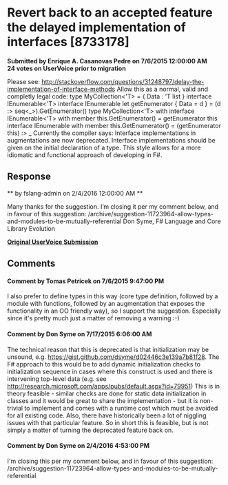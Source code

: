 # Revert back to an accepted feature the delayed implementation of interfaces [8733178] #

**Submitted by Enrique A. Casanovas Pedre on 7/6/2015 12:00:00 AM**  
**24 votes on UserVoice prior to migration**  

Please see:
http://stackoverflow.com/questions/31248797/delay-the-implementation-of-interface-methods
Allow this as a normal, valid and completly legal code:
type MyCollection<'T> =
{ Data : 'T list }
interface IEnumerable<'T>
interface IEnumerable
let getEnumerator { Data = d } =
(d :> seq<_>).GetEnumerator()
type MyCollection<'T> with
interface IEnumerable<'T> with
member this.GetEnumerator() = getEnumerator this
interface IEnumerable with
member this.GetEnumerator() = (getEnumerator this) :> _
Currently the compiler says:
Interface implementations in augmentations are now deprecated. Interface implementations should be given on the initial declaration of a type.
This style allows for a more idiomatic and functional approach of developing in F#.



## Response ##
** by fslang-admin on 2/4/2016 12:00:00 AM **

Many thanks for the suggestion. I’m closing it per my comment below, and in favour of this suggestion: /archive/suggestion-11723964-allow-types-and-modules-to-be-mutually-referential
Don Syme, F# Language and Core Library Evolution


**[Original UserVoice Submission](https://fslang.uservoice.com/forums/245727-f-language/suggestions/8733178)**


## Comments ##


#### Comment by Tomas Petricek on 7/6/2015 9:47:00 PM ####
I also prefer to define types in this way (core type definition, followed by a module with functions, followed by an augmentation that exposes the functionality in an OO friendly way), so I support the suggestion. Especially since it's pretty much just a matter of removing a warning :-)


#### Comment by Don Syme on 7/17/2015 6:06:00 AM ####
The technical reason that this is deprecated is that initialization may be unsound, e.g. https://gist.github.com/dsyme/d02446c3e139a7b81f28.
The F# approach to this would be to add dynamic initialization checks to initialization sequence in cases where this construct is used and there is intervening top-level data (e.g. see http://research.microsoft.com/apps/pubs/default.aspx?id=79951)
This is in theory feasible - similar checks are done for static data initialization in classes and it would be great to share the implementation - but it is non-trivial to implement and comes with a runtime cost which must be avoided for all existing code. Also, there have historically been a lot of niggling issues with that particular feature.
So in short this is feasible, but is not simply a matter of turning the deprecated feature back on.


#### Comment by Don Syme on 2/4/2016 4:53:00 PM ####
I'm closing this per my comment below, and in favour of this suggestion: /archive/suggestion-11723964-allow-types-and-modules-to-be-mutually-referential

